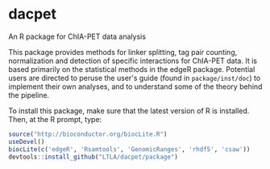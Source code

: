dacpet
======

An R package for ChIA-PET data analysis

This package provides methods for linker splitting, tag pair counting, normalization and detection of specific interactions for ChIA-PET data. It is based primarily on the statistical methods in the edgeR package. Potential users are directed to peruse the user's guide (found in `package/inst/doc`) to implement their own analyses, and to understand some of the theory behind the pipeline.

To install this package, make sure that the latest version of R is installed. Then, at the R prompt, type:
```R
source("http://bioconductor.org/biocLite.R")
useDevel()
biocLite(c('edgeR', 'Rsamtools', 'GenomicRanges', 'rhdf5', 'csaw'))
devtools::install_github("LTLA/dacpet/package")
```
